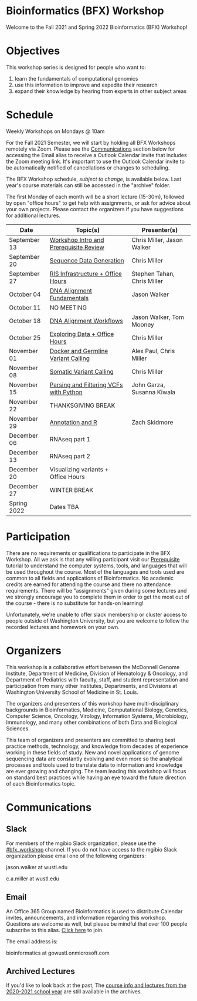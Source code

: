 # Bioinformatics (BFX) Workshop

Welcome to the Fall 2021 and Spring 2022 Bioinformatics (BFX) Workshop! 

# Objectives

This workshop series is designed for people who want to:
1) learn the fundamentals of computational genomics
2) use this information to improve and expedite their research
3) expand their knowledge by hearing from experts in other subject areas

# Schedule

Weekly Workshops on Mondays @ 10am

For the Fall 2021 Semester, we will start by holding all BFX Workshops remotely via Zoom. Please see the [Communications](https://github.com/genome/bfx-workshop/blob/master/README.md#communications) section below for accessing the Email alias to receive a Outlook Calendar invite that includes the Zoom meeting link. It's important to use the Outlook Calendar invite to be automatically notified of cancellations or changes to scheduling.

The BFX Workshop schedule, _subject to change_, is available below. Last year's course materials can still be accessed in the "archive" folder.

The first Monday of each month will be a short lecture (15-30m), followed by open "office hours" to get help with assignments, or ask for advice about your own projects. Please contact the organizers if you have suggestions for additional lectures.

|Date|Topic(s)|Presenter(s)|
|----|--------|------------|
| September 13 | [Workshop Intro and Prerequisite Review](https://github.com/genome/bfx-workshop/tree/master/lectures/week_01) | Chris Miller, Jason Walker | 
| September 20 | [Sequence Data Generation](https://github.com/genome/bfx-workshop/tree/master/lectures/week_02) | Chris Miller |
| September 27 | [RIS Infrastructure + Office Hours](https://wustl.box.com/s/003l9e3q1oh8631fdzct90aafcuxot1b) | Stephen Tahan, Chris Miller | 
| October 04 | [DNA Alignment Fundamentals](https://github.com/genome/bfx-workshop/tree/master/lectures/week_04) | Jason Walker |
| October 11 | NO MEETING | |
| October 18 | [DNA Alignment Workflows](https://github.com/genome/bfx-workshop/tree/master/lectures/week_05) | Jason Walker, Tom Mooney |
| October 25 | [Exploring Data + Office Hours](https://github.com/genome/bfx-workshop/tree/master/lectures/week_06) | Chris Miller |
| November 01 | [Docker and Germline Variant Calling](https://github.com/genome/bfx-workshop/tree/master/lectures/week_07) | Alex Paul, Chris Miller |
| November 08 | [Somatic Variant Calling](https://github.com/genome/bfx-workshop/tree/master/lectures/week_08) | Chris Miller|
| November 15 | [Parsing and Filtering VCFs with Python](https://github.com/genome/bfx-workshop/tree/master/lectures/week_09) | John Garza, Susanna Kiwala |
| November 22 | THANKSGIVING BREAK | |
| November 29 | [Annotation and R](https://github.com/genome/bfx-workshop/tree/master/lectures/week_10) | Zach Skidmore |
| December 06 | RNAseq part 1 | |
| December 13 | RNAseq part 2 | |
| December 20 | Visualizing variants + Office Hours | |
| December 27 | WINTER BREAK | |
| Spring 2022 | Dates TBA | |

# Participation

There are no requirements or qualifications to participate in the BFX Workshop. All we ask is that any willing participant visit our [Prerequisite](https://github.com/genome/bfx-workshop/blob/master/lectures/week_01/bfx_workshop_01_overview.ipynb) tutorial to understand the computer systems, tools, and languages that will be used throughout the course. Most of the languages and tools used are common to all fields and applications of Bioinformatics. No academic credits are earned for attending the course and there no attendance requirements.  There will be "assignments" given during some lectures and we strongly encourage you to complete them in order to get the most out of the course - there is no substitute for hands-on learning!

Unfortunately, we're unable to offer slack membership or cluster access to people outside of Washington University, but you are welcome to follow the recorded lectures and homework on your own.

# Organizers

This workshop is a collaborative effort between the McDonnell Genome Institute, Department of Medicine, Division of Hematology & Oncology, and Department of Pediatrics with faculty, staff, and student representation and participation from many other Institutes, Departments, and Divisions at Washington University School of Medicine in St. Louis.

The organizers and presenters of this workshop have multi-disciplinary backgrounds in Bioinformatics, Medicine, Computational Biology, Genetics, Computer Science, Oncology, Virology, Information Systems, Microbiology, Immunology, and many other combinations of both Data and Biological Sciences.

This team of organizers and presenters are committed to sharing best practice methods, technology, and knowledge from decades of experience working in these fields of study. New and novel applications of genome sequencing data are constantly evolving and even more so the analytical processes and tools used to translate data to information and knowledge are ever growing and changing. The team leading this workshop will focus on standard best practices while having an eye toward the future direction of each Bioinformatics topic.

# Communications

## Slack

For members of the mgibio Slack organization, please use the [#bfx_workshop](https://mgibio.slack.com/archives/CDE4LQHHD) channel. If you do not have access to the mgibio Slack organization please email one of the following organizers:

jason.walker at wustl.edu

c.a.miller at wustl.edu

## Email

An Office 365 Group named Bioinformatics is used to distribute Calendar invites, announcements, and information regarding this workshop. Questions are welcome as well, but please be mindful that over 100 people subscribe to this alias. [Click here](https://outlook.office365.com/owa/bioinformatics@gowustl.onmicrosoft.com/groupsubscription.ashx?action=join&source=MSExchange/LokiServer&guid=2fdc302a-812b-4984-a57b-62ee21430272) to join.

The email address is: 

bioinformatics at gowustl.onmicrosoft.com

## Archived Lectures

If you'd like to look back at the past, The [course info and lectures from the 2020-2021 school year](https://github.com/genome/bfx-workshop/tree/v2020-2021) are still available in the archives.
